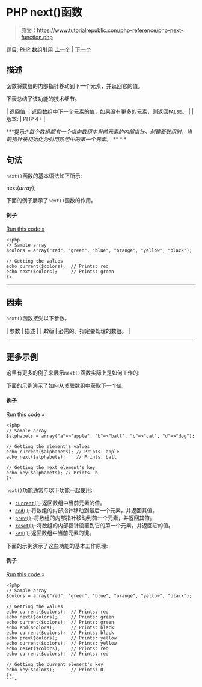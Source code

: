 # PHP next()函数

> 原文：<https://www.tutorialrepublic.com/php-reference/php-next-function.php>

题目: [PHP 数组引用](php-array-functions.php) [上一个](php-natsort-function.php) | [下一个](php-pos-function.php)

## 描述

函数将数组的内部指针移动到下一个元素，并返回它的值。

下表总结了该功能的技术细节。

| 返回值: | 返回数组中下一个元素的值，如果没有更多的元素，则返回`FALSE`。 |
| 版本: | PHP 4+ |

 ***提示:**每个数组都有一个指向数组中当前元素的内部指针。创建新数组时，当前指针被初始化为引用数组中的第一个元素。*  ** * *

## 句法

`next()`函数的基本语法如下所示:

next(*array*);

下面的例子展示了`next()`函数的作用。

#### 例子

[Run this code »](../codelab.php?topic=php&file=get-the-next-element-in-an-array "Run this code to view the output")

```
<?php
// Sample array
$colors = array("red", "green", "blue", "orange", "yellow", "black");

// Getting the values
echo current($colors);  // Prints: red 
echo next($colors);     // Prints: green
?>
```

* * *

## 因素

`next()`函数接受以下参数。

| 参数 | 描述 |
| *数组* | 必需的。指定要处理的数组。 |

* * *

## 更多示例

这里有更多的例子来展示`next()`函数实际上是如何工作的:

下面的示例演示了如何从关联数组中获取下一个值:

#### 例子

[Run this code »](../codelab.php?topic=php&file=get-the-key-and-value-of-next-element-in-an-array "Run this code to view the output")

```
<?php
// Sample array
$alphabets = array("a"=>"apple", "b"=>"ball", "c"=>"cat", "d"=>"dog");

// Getting the element's values
echo current($alphabets); // Prints: apple
echo next($alphabets);    // Prints: ball

// Getting the next element's key
echo key($alphabets); // Prints: b
?>
```

`next()`功能通常与以下功能一起使用:

*   [`current()`](php-current-function.php)–返回数组中当前元素的值。
*   [`end()`](php-end-function.php)–将数组的内部指针移动到最后一个元素，并返回其值。
*   [`prev()`](php-prev-function.php)–将数组的内部指针移动到前一个元素，并返回其值。
*   [`reset()`](php-reset-function.php)–将数组的内部指针设置到它的第一个元素，并返回它的值。
*   [`key()`](php-key-function.php)–返回数组中当前元素的键。

下面的示例演示了这些功能的基本工作原理:

#### 例子

[Run this code »](../codelab.php?topic=php&file=using-next-with-other-related-functions "Run this code to view the output")

```
<?php
// Sample array
$colors = array("red", "green", "blue", "orange", "yellow", "black");

// Getting the values 
echo current($colors);  // Prints: red
echo next($colors);     // Prints: green
echo current($colors);  // Prints: green
echo end($colors);      // Prints: black
echo current($colors);  // Prints: black
echo prev($colors);     // Prints: yellow
echo current($colors);  // Prints: yellow
echo reset($colors);    // Prints: red
echo current($colors);  // Prints: red

// Getting the current element's key
echo key($colors);      // Prints: 0
?>
```*